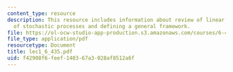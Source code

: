 ```yaml
---
content_type: resource
description: This resource includes information about review of linear systems, review
  of stochastic processes and defining a general framework.
file: https://ol-ocw-studio-app-production.s3.amazonaws.com/courses/6-435-system-identification-spring-2005/f42908f6feef140367a3028af8512a6f_lec1_6_435.pdf
file_type: application/pdf
resourcetype: Document
title: lec1_6_435.pdf
uid: f42908f6-feef-1403-67a3-028af8512a6f
---
```

